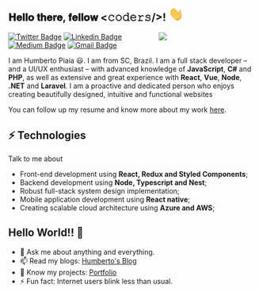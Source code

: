 <h2>𝐇𝐞𝐥𝐥𝐨 𝐭𝐡𝐞𝐫𝐞, 𝐟𝐞𝐥𝐥𝐨𝐰 <𝚌𝚘𝚍𝚎𝚛𝚜/>! <img src="https://raw.githubusercontent.com/ABSphreak/ABSphreak/master/gifs/Hi.gif" width="30px"></h2>

<img align='right' src='https://user-images.githubusercontent.com/5713670/87202985-820dcb80-c2b6-11ea-9f56-7ec461c497c3.gif' width='200"'>

[![Twitter Badge](https://img.shields.io/badge/-@hpiaiadev-1ca0f1?style=flat-square&labelColor=1ca0f1&logo=twitter&logoColor=white&link=https://twitter.com/hpiaiadev)](https://twitter.com/hpiaiadev) [![Linkedin Badge](https://img.shields.io/badge/-hpiaiadev-blue?style=flat-square&logo=Linkedin&logoColor=white&link=https://www.linkedin.com/in/hpiaiadev/)](https://www.linkedin.com/in/hpiaiadev/) [![Medium Badge](https://img.shields.io/badge/-@hpiaia-000000?style=flat-square&labelColor=000000&logo=Medium&link=https://medium.com/@hpiaia/)](https://medium.com/hpiaia)
[![Gmail Badge](https://img.shields.io/badge/-hi@hpiaia.dev-c14438?style=flat-square&logo=Gmail&logoColor=white&link=mailto:hi@hpiaia.dev)](mailto:hi@hpiaia.dev)

I am Humberto Piaia 😃. I am from SC, Brazil. I am a full stack developer – and a UI/UX enthusiast – with advanced knowledge of **JavaScript**, **C#** and **PHP**, as well as extensive and great experience with **React**, **Vue**, **Node**, **.NET** and **Laravel**. I am a proactive and dedicated person who enjoys creating beautifully designed, intuitive and functional websites

You can follow up my resume and know more about my work [here](https://hpiaia.dev/resume.pdf "here").

## ⚡ Technologies

Talk to me about

- Front-end development using **React, Redux and Styled Components**;
- Backend development using **Node, Typescript and Nest**;
- Robust full-stack system design implementation;
- Mobile application development using **React native**;
- Creating scalable cloud architecture using **Azure and AWS**;

## Hello World!! 🤔

- 💬 Ask me about anything and everything.
- 📫 Read my blogs: [Humberto's Blog](https://hpiaia.dev)
- 🎯 Know my projects: [Portfolio](https://hpiaia.dev/projects)
- ⚡ Fun fact: Internet users blink less than usual.

